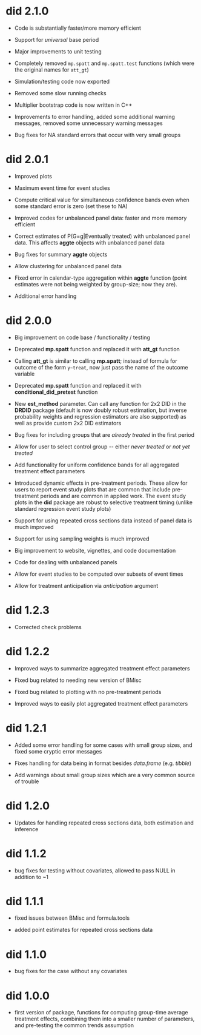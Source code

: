 # did 2.1.0

  * Code is substantially faster/more memory efficient

  * Support for *universal* base period
  
  * Major improvements to unit testing 

  * Completely removed `mp.spatt` and `mp.spatt.test` functions (which were the original names for `att_gt`)

  * Simulation/testing code now exported
  
  * Removed some slow running checks
  
  * Multiplier bootstrap code is now written in C++
  
  * Improvements to error handling, added some additional warning messages, removed some unnecessary warning messages
  
  * Bug fixes for NA standard errors that occur with very small groups


# did 2.0.1

  * Improved plots

  * Maximum event time for event studies
  
  * Compute critical value for simultaneous confidence bands even when some standard error is zero (set these to NA)
  
  * Improved codes for unbalanced panel data: faster and more memory efficient
  
  * Correct estimates of P(G=g|Eventually treated) with unbalanced panel data. This affects **aggte** objects with unbalanced panel data
  
  * Bug fixes for summary **aggte** objects
  
  * Allow clustering for unbalanced panel data
  
  * Fixed error in calendar-type aggregation within **aggte** function (point estimates were not being weighted by group-size; now they are).
  
  * Additional error handling
  
  
# did 2.0.0
  * Big improvement on code base / functionality / testing
  
  * Deprecated **mp.spatt** function and replaced it with **att_gt** function

  * Calling **att_gt** is similar to calling **mp.spatt**; instead of formula for outcome of the form `y~treat`, now just pass the name of the outcome variable

  * Deprecated **mp.spatt** function and replaced it with **conditional_did_pretest** function

  * New **est_method** parameter.  Can call any function for 2x2 DID in the **DRDID** package (default is now doubly robust estimation, but inverse probability weights and regression estimators are also supported) as well as provide custom 2x2 DID estimators

  * Bug fixes for including groups that are *already treated* in the first period

  * Allow for user to select control group -- either *never treated* or *not yet treated*

  * Add functionality for uniform confidence bands for all aggregated treatment effect parameters

  * Introduced dynamic effects in pre-treatment periods.  These allow for users to report event study plots that are common that include pre-treatment periods and are common in applied work.  The event study plots in the **did** package are robust to selective treatment timing (unlike standard regression event study plots)

  * Support for using repeated cross sections data instead of panel data is much improved

  * Support for using sampling weights is much improved

  * Big improvement to website, vignettes, and code documentation
  
  * Code for dealing with unbalanced panels
  
  * Allow for event studies to be computed over subsets of event times
  
  * Allow for treatment anticipation via *anticipation* argument
  
# did 1.2.3
  * Corrected check problems

# did 1.2.2

  * Improved ways to summarize aggregated treatment effect parameters

  * Fixed bug related to needing new version of BMisc

  * Fixed bug related to plotting with no pre-treatment periods

  * Improved ways to easily plot aggregated treatment effect parameters
  
# did 1.2.1

  * Added some error handling for some cases with small group sizes, and fixed some cryptic error messages

  * Fixes handling for data being in format besides *data.frame* (e.g. *tibble*)

  * Add warnings about small group sizes which are a very common source of trouble

# did 1.2.0

  * Updates for handling repeated cross sections data, both estimation and inference

# did 1.1.2

  * bug fixes for testing without covariates, allowed to pass NULL in addition to ~1

# did 1.1.1

  * fixed issues between BMisc and formula.tools

  * added point estimates for repeated cross sections data

# did 1.1.0

  * bug fixes for the case without any covariates

# did 1.0.0

  * first version of package, functions for computing group-time average treatment effects, combining them into a smaller number of parameters, and pre-testing the common trends assumption



